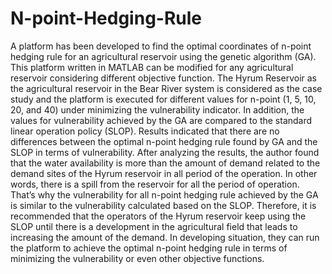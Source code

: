 # N-point-Hedging-Rule

A platform has been developed to find the optimal coordinates of n-point hedging rule for an agricultural reservoir using the genetic algorithm (GA). This platform written in MATLAB can be modified for any agricultural reservoir considering different objective function. The Hyrum Reservoir as the agricultural reservoir in the Bear River system is considered as the case study and the platform is executed for different values for n-point (1, 5, 10, 20, and 40) under minimizing the vulnerability indicator. In addition, the values for vulnerability achieved by the GA are compared to the standard linear operation policy (SLOP). Results indicated that there are no differences between the optimal n-point hedging rule found by GA and the SLOP in terms of vulnerability. After analyzing the results, the author found that the water availability is more than the amount of demand related to the demand sites of the Hyrum reservoir in all period of the operation. In other words, there is a spill from the reservoir for all the period of operation. That’s why the vulnerability for all n-point hedging rule achieved by the GA is similar to the vulnerability calculated based on the SLOP. Therefore, it is recommended that the operators of the Hyrum reservoir keep using the SLOP until there is a development in the agricultural field that leads to increasing the amount of the demand. In developing situation, they can run the platform to achieve the optimal n-point hedging rule in terms of minimizing the vulnerability or even other objective functions.
